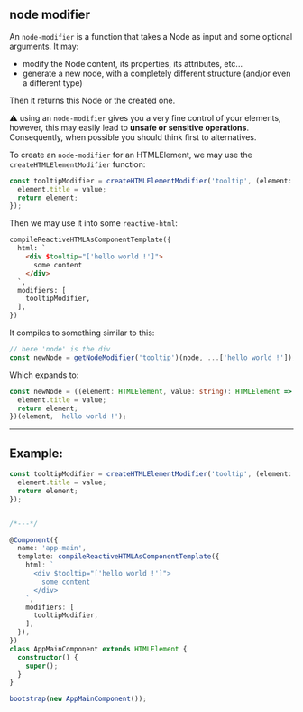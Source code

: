 ## node modifier

An `node-modifier` is a function that takes a Node as input and some optional arguments. It may:

- modify the Node content, its properties, its attributes, etc...
- generate a new node, with a completely different structure (and/or even a different type)

Then it returns this Node or the created one.


⚠️ using an `node-modifier` gives you a very fine control of your elements, however,
this may easily lead to **unsafe or sensitive operations**.
Consequently, when possible you should think first to alternatives.

To create an `node-modifier` for an HTMLElement, we may use the `createHTMLElementModifier` function:

```ts
const tooltipModifier = createHTMLElementModifier('tooltip', (element: HTMLElement, value: string): HTMLElement => {
  element.title = value;
  return element;
});
```

Then we may use it into some `reactive-html`:

```html
compileReactiveHTMLAsComponentTemplate({
  html: `
    <div $tooltip="['hello world !']">
      some content
    </div>
  `,
  modifiers: [
    tooltipModifier,
  ],
})
```

It compiles to something similar to this:

```ts
// here 'node' is the div
const newNode = getNodeModifier('tooltip')(node, ...['hello world !']);
```

Which expands to: 

```ts
const newNode = ((element: HTMLElement, value: string): HTMLElement => {
  element.title = value;
  return element;
})(element, 'hello world !');
```

---

## Example:

```ts
const tooltipModifier = createHTMLElementModifier('tooltip', (element: HTMLElement, value: string): HTMLElement => {
  element.title = value;
  return element;
});


/*---*/

@Component({
  name: 'app-main',
  template: compileReactiveHTMLAsComponentTemplate({
    html: `
      <div $tooltip="['hello world !']">
        some content
      </div>
    `,
    modifiers: [
      tooltipModifier,
    ],
  }),
})
class AppMainComponent extends HTMLElement {
  constructor() {
    super();
  }
}

bootstrap(new AppMainComponent());
```

[comment]: <> (TODO playgroud)
